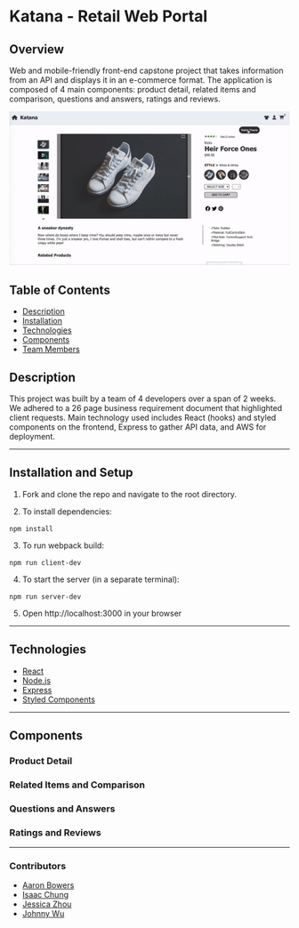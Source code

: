 # Katana - Retail Web Portal

## Overview
Web and mobile-friendly front-end capstone project that takes information from an API and displays it in an e-commerce format. The application is composed of 4 main components: product detail, related items and comparison, questions and answers, ratings and reviews.

<img src="./gifs/overview.gif" alt="Project Overview GIF" width="800" height=auto>

## Table of Contents
- [Description](#description)
- [Installation](#installation-and-setup)
- [Technologies](#technologies)
- [Components](#components)
- [Team Members](#contributors)

## Description
This project was built by a team of 4 developers over a span of 2 weeks. We adhered to a 26 page business requirement document that highlighted client requests. Main technology used includes React (hooks) and styled components on the frontend, Express to gather API data, and AWS for deployment.

---

## Installation and Setup
1. Fork and clone the repo and navigate to the root directory.

2. To install dependencies:
```
npm install
```

3. To run webpack build:
```
npm run client-dev
```

4. To start the server (in a separate terminal):
```
npm run server-dev
```
5. Open http://localhost:3000 in your browser

---

## Technologies
- [React](https://reactjs.org/)
- [Node.js](nodejs.org)
- [Express](http://expressjs.com/)
- [Styled Components](https://styled-components.com/docs/)

---

## Components
### Product Detail
### Related Items and Comparison
### Questions and Answers
### Ratings and Reviews

---

### Contributors
- [Aaron Bowers](https://github.com/aaron-bowers)
- [Isaac Chung](https://github.com/imizik)
- [Jessica Zhou](https://github.com/jessicazhou86)
- [Johnny Wu](https://github.com/Skydodle)
